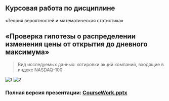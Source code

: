 ## $\text{Курсовая работа по дисциплине}$
$\text{«Теория вероятностей и математическая статистика»}$
## $\text{«Проверка гипотезы о распределении изменения цены от открытия до дневного максимума»}$

> $\text{Вид исследуемых данных: котировки акций компаний, входящие в индекс NASDAQ-100}$


![1](https://user-images.githubusercontent.com/105481406/231466627-f31ce88e-b10c-4621-b5f1-2ed77c3f09f8.png)
![2](https://user-images.githubusercontent.com/105481406/231466634-5ca87e45-a717-404c-936c-39cf5d6469b4.png)

### Полная версия презентации: [CourseWork.pptx](https://github.com/m1157/FinU/files/11211697/_.pptx)

